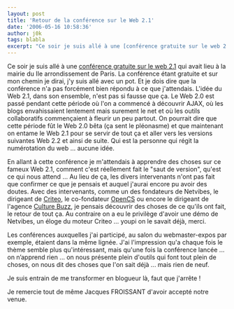 ```yaml
---
layout: post
title: 'Retour de la conférence sur le Web 2.1'
date: '2006-05-16 10:58:36'
author: j0k
tags: blabla
excerpt: "Ce soir je suis allé à une [conférence gratuite sur le web 2.1](http://altaide.typepad.com/jacques_froissant_altade/2006/05/web_21_une_conf.html) qui avait lieu à la mairie du IIe arrondissement de Paris.     \nLa conférence étant gratuite et sur mon chemin je dirai, j'y suis allé avec un pot. Et je dois dire que la conférence n'a pas forcément bien répondu      …"
---
```


Ce soir je suis allé à une [conférence gratuite sur le web 2.1](http://altaide.typepad.com/jacques_froissant_altade/2006/05/web_21_une_conf.html) qui avait lieu à la mairie du IIe arrondissement de Paris.
La conférence étant gratuite et sur mon chemin je dirai, j'y suis allé avec un pot. Et je dois dire que la conférence n'a pas forcément bien répondu à ce que j'attendais.   L'idée du Web 2.1, dans son ensemble, n'est pas si fausse que ça. Le Web 2.0 est passé pendant cette période où l'on a commencé à découvrir AJAX, où les blogs envahissaient lentement mais surement le net et où les outils collaboratifs commençaient à fleurir un peu partout. On pourrait dire que cette période fût le Web 2.0 bêta (ça sent le pléonasme) et que maintenant on entame le Web 2.1 pour se servir de tout ça et aller vers les versions suivantes Web 2.2 et ainsi de suite. Qui est la personne qui régit la numérotation du web ... aucune idée.

En allant à cette conférence je m'attendais à apprendre des choses sur ce fameux Web 2.1, comment c'est réellement fait le &quot;saut de version&quot;, qu'est ce qui nous attend ... Au lieu de ça, les divers intervenants n'ont pas fait que confirmer ce que je pensais et auquel j'aurai encore pu avoir des doutes.    Avec des intervenants, comme un des fondateurs de Netvibes, le dirigeant de [Criteo](http://www.criteo.com/), le co-fondateur [OpenCS](http://www.opencs.net/) ou encore le dirigeant de l'agence [Culture Buzz](http://www.culture-buzz.com/), je pensais découvrir des choses de ce qu'ils ont fait, le retour de tout ça. Au contraire  on a eu le privilège d'avoir une démo de Netvibes, un éloge du moteur Criteo ... youpi on le savait déjà, merci.

Les conférences auxquelles j'ai participé, au salon du webmaster-expos par exemple, étaient dans la même lignée. J'ai l'impression qu'a chaque fois le thème semble plus qu'intéressant, mais qu'une fois la conférence lancée ... on n’apprend rien ... on nous présente plein d'outils qui font tout plein de choses, on nous dit des choses que l'on sait déjà ... mais rien de neuf.

Je suis entrain de me transformer en blogueur là, faut que j'arrête !

Je remercie tout de même Jacques FROISSANT d'avoir accepté notre venue.
